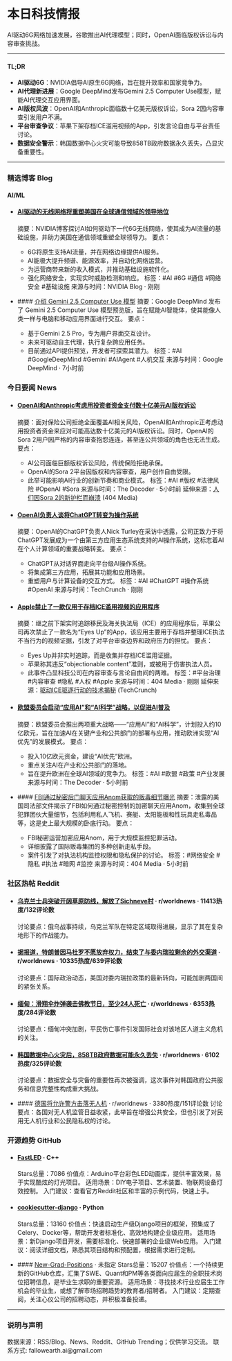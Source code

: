 <h1 id="">本日科技情报</h1>
<p>AI驱动6G网络加速发展，谷歌推出AI代理模型；同时，OpenAI面临版权诉讼与内容审查挑战。</p>
<hr />
<h4 id="tldr">TL;DR</h4>
<ul>
<li><strong>AI驱动6G</strong>：NVIDIA倡导AI原生6G网络，旨在提升效率和国家竞争力。</li>
<li><strong>AI代理新进展</strong>：Google DeepMind发布Gemini 2.5 Computer Use模型，赋能AI代理交互应用界面。</li>
<li><strong>AI版权风波</strong>：OpenAI和Anthropic面临数十亿美元版权诉讼，Sora 2因内容审查引发用户不满。</li>
<li><strong>平台审查争议</strong>：苹果下架存档ICE滥用视频的App，引发言论自由与平台责任讨论。</li>
<li><strong>数据安全警示</strong>：韩国数据中心火灾可能导致858TB政府数据永久丢失，凸显灾备重要性。</li>
</ul>
<hr />
<h3 id="blog">精选博客 Blog</h3>
<h4 id="aiml">AI/ML</h4>
<ul>
<li><h4 id="aihttpsblogsnvidiacomblogai6gtelecommunications"><a href="https://blogs.nvidia.com/blog/ai-6g-telecommunications/">AI驱动的无线网络将重塑美国在全球通信领域的领导地位</a></h4>
<p>摘要：NVIDIA博客探讨AI如何驱动下一代6G无线网络，使其成为AI流量的基础设施，并助力美国在通信领域重塑全球领导力。
要点：</p>
<ul>
<li>6G将原生支持AI流量，并在网络边缘提供AI服务。</li>
<li>AI能极大提升频谱、能源效率，并自动化网络运营。</li>
<li>为运营商带来新的收入模式，并推动基础设施软件化。</li>
<li>强化网络安全，实现实时威胁检测和响应。
标签：#AI #6G #通信 #网络安全 #基础设施
来源与时间：NVIDIA Blog · 刚刚</li></ul></li>
<li><p>#### <a href="https://deepmind.google/discover/blog/introducing-the-gemini-2-5-computer-use-model/">介绍 Gemini 2.5 Computer Use 模型</a>
摘要：Google DeepMind 发布了 Gemini 2.5 Computer Use 模型预览版，旨在赋能AI智能体，使其能像人类一样与电脑和移动应用界面进行交互。
要点：</p>
<ul>
<li>基于Gemini 2.5 Pro，专为用户界面交互设计。</li>
<li>未来可驱动自主代理，执行复杂跨应用任务。</li>
<li>目前通过API提供预览，开发者可探索其潜力。
标签：#AI #GoogleDeepMind #Gemini #AIAgent #人机交互
来源与时间：Google DeepMind · 7小时前</li></ul></li>
</ul>
<h3 id="news">今日要闻 News</h3>
<ul>
<li><h4 id="openaianthropicaihttpsthedecodercomopenaiandanthropiccoulduseinvestorfundstocovermultibilliondollarailawsuits"><a href="https://the-decoder.com/openai-and-anthropic-could-use-investor-funds-to-cover-multi-billion-dollar-ai-lawsuits/">OpenAI和Anthropic考虑用投资者资金支付数十亿美元AI版权诉讼</a></h4>
<p>摘要：面对保险公司拒绝全面覆盖AI相关风险，OpenAI和Anthropic正考虑动用投资者资金来应对可能高达数十亿美元的AI版权诉讼。同时，OpenAI的Sora 2用户因严格的内容审查抱怨连连，甚至连公共领域的角色也无法生成。
要点：</p>
<ul>
<li>AI公司面临巨额版权诉讼风险，传统保险拒绝承保。</li>
<li>OpenAI的Sora 2平台因版权和内容审查，用户创作自由受限。</li>
<li>此举可能影响AI行业的创新节奏和商业模式。
标签：#AI #版权 #法律风险 #OpenAI #Sora
来源与时间：The Decoder · 5小时前
延伸来源：<a href="https://www.404media.co/sora-2-content-violation-guardrails-error/">人们因Sora 2的新护栏而崩溃</a> (404 Media)</li></ul></li>
<li><h4 id="openaichatgpthttpstechcrunchcom20251008openaisnickturleyontransformingchatgptintoanoperatingsystem"><a href="https://techcrunch.com/2025/10/08/openais-nick-turley-on-transforming-chatgpt-into-an-operating-system/">OpenAI负责人谈将ChatGPT转变为操作系统</a></h4>
<p>摘要：OpenAI的ChatGPT负责人Nick Turley在采访中透露，公司正致力于将ChatGPT发展成为一个由第三方应用生态系统支持的AI操作系统，这标志着AI在个人计算领域的重要战略转变。
要点：</p>
<ul>
<li>ChatGPT从对话界面走向平台级AI操作系统。</li>
<li>将集成第三方应用，拓展其功能和应用场景。</li>
<li>重塑用户与计算设备的交互方式。
标签：#AI #ChatGPT #操作系统 #OpenAI
来源与时间：TechCrunch · 刚刚</li></ul></li>
<li><h4 id="appleicehttpswww404mediacoapplebannedanappthatsimplyarchivedvideosoficeabuses"><a href="https://www.404media.co/apple-banned-an-app-that-simply-archived-videos-of-ice-abuses/">Apple禁止了一款仅用于存档ICE滥用视频的应用程序</a></h4>
<p>摘要：继之前下架实时追踪移民及海关执法局（ICE）的应用程序后，苹果公司再次禁止了一款名为“Eyes Up”的App，该应用主要用于存档并整理ICE执法不当行为的视频证据，引发了对平台审查边界和政府压力的担忧。
要点：</p>
<ul>
<li>Eyes Up并非实时追踪，而是收集并存档ICE滥用证据。</li>
<li>苹果称其违反“objectionable content”准则，或被用于伤害执法人员。</li>
<li>此事件凸显科技公司在内容审查与言论自由间的两难。
标签：#平台治理 #内容审查 #隐私 #人权 #Apple
来源与时间：404 Media · 刚刚
延伸来源：<a href="https://techcrunch.com/2025/10/08/heres-the-tech-powering-ices-deportation-crackdown/">驱动ICE驱逐行动的技术揭秘</a> (TechCrunch)</li></ul></li>
<li><h4 id="aiaiaihttpsthedecodercomeuropeancommissionlaunchesapplyaiandaiinsciencestrategiestoboostaiadoption"><a href="https://the-decoder.com/european-commission-launches-apply-ai-and-ai-in-science-strategies-to-boost-ai-adoption/">欧盟委员会启动“应用AI”和“AI科学”战略，以促进AI普及</a></h4>
<p>摘要：欧盟委员会推出两项重大战略——“应用AI”和“AI科学”，计划投入约10亿欧元，旨在加速AI在关键产业和公共部门的部署与应用，推动欧洲实现“AI优先”的发展模式。
要点：</p>
<ul>
<li>投入10亿欧元资金，建设“AI优先”欧洲。</li>
<li>重点关注AI在产业和公共部门的落地。</li>
<li>旨在提升欧洲在全球AI领域的竞争力。
标签：#AI #欧盟 #政策 #产业发展
来源与时间：The Decoder · 5小时前</li></ul></li>
<li><p>#### <a href="https://www.404media.co/cocaine-in-private-jets-and-sex-toys-what-the-fbi-found-on-its-secretly-backdoored-chat-app/">FBI通过秘密后门聊天应用Anom获取的贩毒细节曝光</a>
摘要：泄露的美国司法部文件揭示了FBI如何通过秘密控制的加密聊天应用Anom，收集到全球犯罪团伙大量细节，包括利用私人飞机、赛艇、太阳能板和性玩具走私毒品等，这是史上最大规模的卧底行动。
要点：</p>
<ul>
<li>FBI秘密运营加密应用Anom，用于大规模监控犯罪活动。</li>
<li>详细披露了国际贩毒集团的多种创新走私手段。</li>
<li>案件引发了对执法机构监控权限和隐私保护的讨论。
标签：#网络安全 #隐私 #执法 #暗网 #监控
来源与时间：404 Media · 5小时前</li></ul></li>
</ul>
<h3 id="reddit">社区热帖 Reddit</h3>
<ul>
<li><h4 id="sichnevehttpseuromaidanpresscom20251007ukrainiansoldiersbrokethroughopensteppedefensesliberatingsichnevevillagefromrussiantroopsrworldnews11413132"><a href="https://euromaidanpress.com/2025/10/07/ukrainian-soldiers-broke-through-open-steppe-defenses-liberating-sichneve-village-from-russian-troops/">乌克兰士兵突破开阔草原防线，解放了Sichneve村</a> · r/worldnews · 11413热度/132评论数</h4>
<p>讨论要点：俄乌战事持续，乌克兰军队在特定区域取得进展，显示了其在复杂地形下的作战能力。</p></li>
<li><h4 id="httpswwwlatintimescomtrumpreportedlyendsremainingdiplomaticchannelsvenezuelafrustratedmadurosreluctance590201rworldnews10335639"><a href="https://www.latintimes.com/trump-reportedly-ends-remaining-diplomatic-channels-venezuela-frustrated-maduros-reluctance-590201">据报道，特朗普因马杜罗不愿放弃权力，结束了与委内瑞拉剩余的外交渠道</a> · r/worldnews · 10335热度/639评论数</h4>
<p>讨论要点：国际政治动态，美国对委内瑞拉政策的最新转向，可能加剧两国间的紧张关系。</p></li>
<li><h4 id="24httpswwwbbccomnewsarticlescge2l1xj2zdorworldnews6353284"><a href="https://www.bbc.com/news/articles/cge2l1xj2zdo">缅甸：滑翔伞炸弹袭击佛教节日，至少24人死亡</a> · r/worldnews · 6353热度/284评论数</h4>
<p>讨论要点：缅甸冲突加剧，平民伤亡事件引发国际社会对该地区人道主义危机的关注。</p></li>
<li><h4 id="858tbhttpswwwdatacenterdynamicscomennews858tbofgovernmentdatamaybelostforgoodaftersouthkoreadatacenterfirerworldnews6102325"><a href="https://www.datacenterdynamics.com/en/news/858tb-of-government-data-may-be-lost-for-good-after-south-korea-data-center-fire/">韩国数据中心火灾后，858TB政府数据可能永久丢失</a> · r/worldnews · 6102热度/325评论数</h4>
<p>讨论要点：数据安全与灾备的重要性再次被强调，这次事件对韩国政府公共服务和信息完整性构成重大挑战。</p></li>
<li><p>#### <a href="https://www.reuters.com/business/aerospace-defense/germany-allow-police-shoot-down-drones-2025-10-08/">德国将允许警方击落无人机</a> · r/worldnews · 3380热度/151评论数
讨论要点：各国对无人机监管日益收紧，此举旨在增强公共安全，但也引发了对民用无人机行业和公民隐私权的讨论。</p></li>
</ul>
<h3 id="github">开源趋势 GitHub</h3>
<ul>
<li><h4 id="fastledhttpsgithubcomfastledfastledc"><a href="https://github.com/FastLED/FastLED">FastLED</a> · C++</h4>
<p>Stars总量：7086
价值点：Arduino平台彩色LED动画库，提供丰富效果，易于实现酷炫的灯光项目。
适用场景：DIY电子项目、艺术装置、物联网设备灯效控制。
入门建议：查看官方Reddit社区和丰富的示例代码，快速上手。</p></li>
<li><h4 id="cookiecutterdjangohttpsgithubcomcookiecuttercookiecutterdjangopython"><a href="https://github.com/cookiecutter/cookiecutter-django">cookiecutter-django</a> · Python</h4>
<p>Stars总量：13160
价值点：快速启动生产级Django项目的框架，预集成了Celery、Docker等，帮助开发者标准化、高效地构建企业级应用。
适用场景：新Django项目开发，需要标准化、快速部署的企业级Web应用。
入门建议：阅读详细文档，熟悉其项目结构和预配置，根据需求进行定制。</p></li>
<li><p>#### <a href="https://github.com/SimplifyJobs/New-Grad-Positions">New-Grad-Positions</a> · 未指定
Stars总量：15207
价值点：一个持续更新的GitHub仓库，汇集了SWE、Quant和PM等各类面向应届生的全职技术岗位招聘信息，是毕业生求职的重要资源。
适用场景：寻找技术行业应届生工作机会的毕业生，或想了解市场招聘趋势的教育者/招聘者。
入门建议：定期查阅，关注心仪公司的招聘动态，并积极准备投递。</p></li>
</ul>
<hr />
<h3 id="-1">说明与声明</h3>
<p>数据来源：RSS/Blog、News、Reddit、GitHub Trending；仅供学习交流。
联系方式: fallowearth.ai@gmail.com</p>